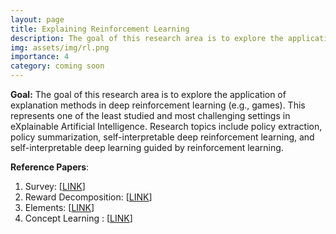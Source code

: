 ```yaml
---
layout: page
title: Explaining Reinforcement Learning
description: The goal of this research area is to explore the application of explanation methods in the area of deep reinforcement learning (e.g., games).
img: assets/img/rl.png
importance: 4
category: coming soon
---
```


**Goal:** The goal of this research area is to explore the application of explanation methods in deep reinforcement learning (e.g., games). This represents one of the least studied and most challenging settings in eXplainable Artificial Intelligence. Research topics include policy extraction, policy summarization, self-interpretable deep reinforcement learning, and self-interpretable deep learning guided by reinforcement learning.

**Reference Papers**: 
1. Survey: [<a href="https://dl.acm.org/doi/full/10.1145/3616864">LINK</a>] 
2. Reward Decomposition: [<a href="https://par.nsf.gov/servlets/purl/10159391">LINK</a>]
3. Elements: [<a href="https://www.sciencedirect.com/science/article/pii/S000437022030117X">LINK</a>]
4. Concept Learning : [<a href=" https://arxiv.org/abs/2302.12232">LINK</a>]
